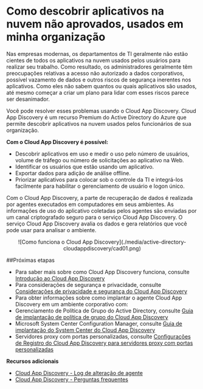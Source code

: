 <properties 
	pageTitle="Como descobrir aplicativos na nuvem não aprovados, usados em minha organização" 
	description="Este tópico descreve o que é o Cloud App Discovery e por que usá-lo." 
	services="active-directory" 
	documentationCenter="" 
	authors="markusvi" 
	manager="swadhwa" 
	editor="lisatoft"/>

<tags 
	ms.service="active-directory" 
	ms.workload="identity" 
	ms.tgt_pltfrm="na" 
	ms.devlang="na" 
	ms.topic="article" 
	ms.date="07/23/2015" 
	ms.author="markusvi"/>

# Como descobrir aplicativos na nuvem não aprovados, usados em minha organização

Nas empresas modernas, os departamentos de TI geralmente não estão cientes de todos os aplicativos na nuvem usados pelos usuários para realizar seu trabalho. Como resultado, os administradores geralmente têm preocupações relativas a acesso não autorizado a dados corporativos, possível vazamento de dados e outros riscos de segurança inerentes nos aplicativos. Como eles não sabem quantos ou quais aplicativos são usados, até mesmo começar a criar um plano para lidar com esses riscos parece ser desanimador.

Você pode resolver esses problemas usando o Cloud App Discovery. Cloud App Discovery é um recurso Premium do Active Directory do Azure que permite descobrir aplicativos na nuvem usados pelos funcionários de sua organização.


**Com o Cloud App Discovery é possível:**

* Descobrir aplicativos em uso e medir o uso pelo número de usuários, volume de tráfego ou número de solicitações ao aplicativo na Web. 
* Identificar os usuários que estão usando um aplicativo. 
* Exportar dados para adição de análise offline. 
* Priorizar aplicativos para colocar sob o controle da TI e integrá-los facilmente para habilitar o gerenciamento de usuário e logon único. 

Com o Cloud App Discovery, a parte de recuperação de dados é realizada por agentes executados em computadores em seus ambientes. As informações de uso do aplicativo coletadas pelos agentes são enviadas por um canal criptografado seguro para o serviço Cloud App Discovery. O serviço Cloud App Discovery avalia os dados e gera relatórios que você pode usar para analisar o ambiente.


<center>![Como funciona o Cloud App Discovery](./media/active-directory-cloudappdiscovery/cad01.png)</center>

##Próximas etapas


* Para saber mais sobre como Cloud App Discovery funciona, consulte [Introdução ao Cloud App Discovery](http://social.technet.microsoft.com/wiki/contents/articles/30962.getting-started-with-cloud-app-discovery.aspx) 
* Para considerações de segurança e privacidade, consulte [Considerações de privacidade e segurança do Cloud App Discovery](active-directory-cloudappdiscovery-security-and-privacy-considerations.md) 
* Para obter informações sobre como implantar o agente Cloud App Discovery em um ambiente corporativo com: 
 * Gerenciamento de Política de Grupo do Active Directory, consulte [Guia de implantação de política de grupo do Cloud App Discovery](http://social.technet.microsoft.com/wiki/contents/articles/30965.cloud-app-discovery-group-policy-deployment-guide.aspx) 
 * Microsoft System Center Configuration Manager, consulte [Guia de implantação do System Center do Cloud App Discovery](http://social.technet.microsoft.com/wiki/contents/articles/30968.cloud-app-discovery-system-center-deployment-guide.aspx) 
 * Servidores proxy com portas personalizadas, consulte [Configurações de Registro do Cloud App Discovery para servidores proxy com portas personalizadas](active-directory-cloudappdiscovery-registry-settings-for-proxy-services.md) 





**Recursos adicionais**


* [Cloud App Discovery - Log de alteração de agente ](http://social.technet.microsoft.com/wiki/contents/articles/24616.cloud-app-discovery-agent-changelog.aspx)
* [Cloud App Discovery - Perguntas frequentes](http://social.technet.microsoft.com/wiki/contents/articles/24037.cloud-app-discovery-frequently-asked-questions.aspx)

<!---HONumber=Oct15_HO3-->